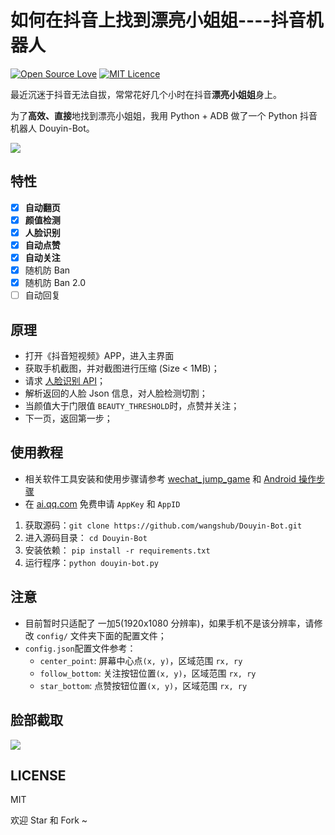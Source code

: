 # 如何在抖音上找到漂亮小姐姐----抖音机器人

[![Open Source Love](https://badges.frapsoft.com/os/v1/open-source.svg?v=103)](https://github.com/ellerbrock/open-source-badge/) [![MIT Licence](https://badges.frapsoft.com/os/mit/mit.svg?v=103)](https://opensource.org/licenses/mit-license.php)      

最近沉迷于抖音无法自拔，常常花好几个小时在抖音**漂亮小姐姐**身上。

为了**高效、直接**地找到漂亮小姐姐，我用 Python + ADB 做了一个 Python 抖音机器人 Douyin-Bot。

![](screenshot/demo.gif)

##  特性

- [x] **自动翻页**
- [x] **颜值检测**
- [x] **人脸识别**
- [x] **自动点赞**
- [x] **自动关注**
- [x] 随机防 Ban
- [x] 随机防 Ban 2.0
- [ ] 自动回复

##  原理

- 打开《抖音短视频》APP，进入主界面
- 获取手机截图，并对截图进行压缩 (Size < 1MB)；
- 请求 [人脸识别 API](http://ai.qq.com/)；
- 解析返回的人脸 Json 信息，对人脸检测切割；
- 当颜值大于门限值 `BEAUTY_THRESHOLD`时，点赞并关注；
- 下一页，返回第一步；

## 使用教程

- 相关软件工具安装和使用步骤请参考 [wechat_jump_game](https://github.com/wangshub/wechat_jump_game) 和 [Android 操作步骤](https://github.com/wangshub/wechat_jump_game/wiki/Android-%E5%92%8C-iOS-%E6%93%8D%E4%BD%9C%E6%AD%A5%E9%AA%A4)
- 在 [ai.qq.com](https://ai.qq.com) 免费申请 `AppKey` 和 `AppID`
1. 获取源码：`git clone https://github.com/wangshub/Douyin-Bot.git`
2. 进入源码目录： `cd Douyin-Bot`
3. 安装依赖： `pip install -r requirements.txt`
4. 运行程序：`python douyin-bot.py`

## 注意

- 目前暂时只适配了 一加5(1920x1080 分辨率)，如果手机不是该分辨率，请修改 `config/` 文件夹下面的配置文件；
- `config.json`配置文件参考：
    - `center_point`: 屏幕中心点`(x, y)`，区域范围 `rx, ry`
    - `follow_bottom`: 关注按钮位置`(x, y)`，区域范围 `rx, ry`
    - `star_bottom`: 点赞按钮位置`(x, y)`，区域范围 `rx, ry`


## 脸部截取

![](./screenshot/faces.png)

## LICENSE

MIT

欢迎 Star 和 Fork ~
